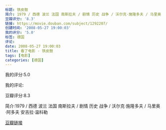 ```yaml
---
标题: 铁皮鼓
简介: 1979 / 西德 波兰 法国 南斯拉夫 / 剧情 历史 战争 / 沃尔克·施隆多夫 / 马里奥·阿多夫 安吉拉·温科勒
豆瓣评分: '8.3'
链接: https://movie.douban.com/subject/1292207/
创建时间: '2008-05-27 19:00:03'
我的评分: '5.0'
标签: 德国
评论:
date: 2008-05-27 19:00:03
title: 看了电影 - 铁皮鼓
tags: [电影]
categories: [德国]
---
```


我的评分:5.0

我的评论:

豆瓣评分:8.3

简介:1979 / 西德 波兰 法国 南斯拉夫 / 剧情 历史 战争 / 沃尔克·施隆多夫 / 马里奥·阿多夫 安吉拉·温科勒

[豆瓣链接](https://movie.douban.com/subject/1292207/)

